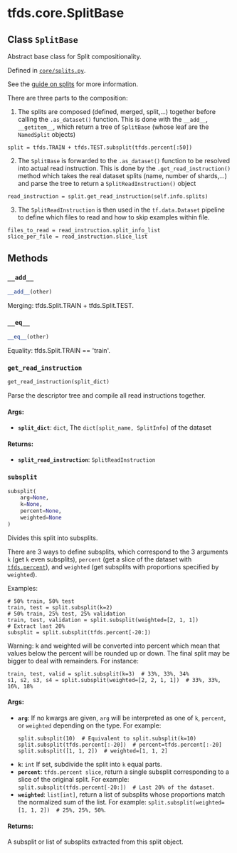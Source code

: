 <div itemscope itemtype="http://developers.google.com/ReferenceObject">
<meta itemprop="name" content="tfds.core.SplitBase" />
<meta itemprop="path" content="Stable" />
<meta itemprop="property" content="__add__"/>
<meta itemprop="property" content="__eq__"/>
<meta itemprop="property" content="get_read_instruction"/>
<meta itemprop="property" content="subsplit"/>
</div>

# tfds.core.SplitBase

## Class `SplitBase`

Abstract base class for Split compositionality.





Defined in [`core/splits.py`](https://github.com/tensorflow/datasets/tree/master/tensorflow_datasets/core/splits.py).

<!-- Placeholder for "Used in" -->

See the
[guide on splits](https://github.com/tensorflow/datasets/tree/master/docs/splits.md)
for more information.

There are three parts to the composition:
  1) The splits are composed (defined, merged, split,...) together before
     calling the `.as_dataset()` function. This is done with the `__add__`,
     `__getitem__`, which return a tree of `SplitBase` (whose leaf
     are the `NamedSplit` objects)

  ```
  split = tfds.TRAIN + tfds.TEST.subsplit(tfds.percent[:50])
  ```

  2) The `SplitBase` is forwarded to the `.as_dataset()` function
     to be resolved into actual read instruction. This is done by the
     `.get_read_instruction()` method which takes the real dataset splits
     (name, number of shards,...) and parse the tree to return a
     `SplitReadInstruction()` object

  ```
  read_instruction = split.get_read_instruction(self.info.splits)
  ```

  3) The `SplitReadInstruction` is then used in the `tf.data.Dataset` pipeline
     to define which files to read and how to skip examples within file.

  ```
  files_to_read = read_instruction.split_info_list
  slice_per_file = read_instruction.slice_list
  ```

## Methods

<h3 id="__add__"><code>__add__</code></h3>

``` python
__add__(other)
```

Merging: tfds.Split.TRAIN + tfds.Split.TEST.

<h3 id="__eq__"><code>__eq__</code></h3>

``` python
__eq__(other)
```

Equality: tfds.Split.TRAIN == 'train'.

<h3 id="get_read_instruction"><code>get_read_instruction</code></h3>

``` python
get_read_instruction(split_dict)
```

Parse the descriptor tree and compile all read instructions together.

#### Args:

* <b>`split_dict`</b>: `dict`, The `dict[split_name, SplitInfo]` of the dataset


#### Returns:

* <b>`split_read_instruction`</b>: `SplitReadInstruction`

<h3 id="subsplit"><code>subsplit</code></h3>

``` python
subsplit(
    arg=None,
    k=None,
    percent=None,
    weighted=None
)
```

Divides this split into subsplits.

There are 3 ways to define subsplits, which correspond to the 3
arguments `k` (get `k` even subsplits), `percent` (get a slice of the
dataset with <a href="../../tfds/percent.md"><code>tfds.percent</code></a>), and `weighted` (get subsplits with proportions
specified by `weighted`).

Examples:

```
# 50% train, 50% test
train, test = split.subsplit(k=2)
# 50% train, 25% test, 25% validation
train, test, validation = split.subsplit(weighted=[2, 1, 1])
# Extract last 20%
subsplit = split.subsplit(tfds.percent[-20:])
```

Warning: k and weighted will be converted into percent which mean that
values below the percent will be rounded up or down. The final split may be
bigger to deal with remainders. For instance:

```
train, test, valid = split.subsplit(k=3)  # 33%, 33%, 34%
s1, s2, s3, s4 = split.subsplit(weighted=[2, 2, 1, 1])  # 33%, 33%, 16%, 18%
```

#### Args:

* <b>`arg`</b>: If no kwargs are given, `arg` will be interpreted as one of
    `k`, `percent`, or `weighted` depending on the type.
    For example:
    ```
    split.subsplit(10)  # Equivalent to split.subsplit(k=10)
    split.subsplit(tfds.percent[:-20])  # percent=tfds.percent[:-20]
    split.subsplit([1, 1, 2])  # weighted=[1, 1, 2]
    ```
* <b>`k`</b>: `int` If set, subdivide the split into `k` equal parts.
* <b>`percent`</b>: `tfds.percent slice`, return a single subsplit corresponding to
    a slice of the original split. For example:
    `split.subsplit(tfds.percent[-20:])  # Last 20% of the dataset`.
* <b>`weighted`</b>: `list[int]`, return a list of subsplits whose proportions match
    the normalized sum of the list. For example:
    `split.subsplit(weighted=[1, 1, 2])  # 25%, 25%, 50%`.


#### Returns:

A subsplit or list of subsplits extracted from this split object.



